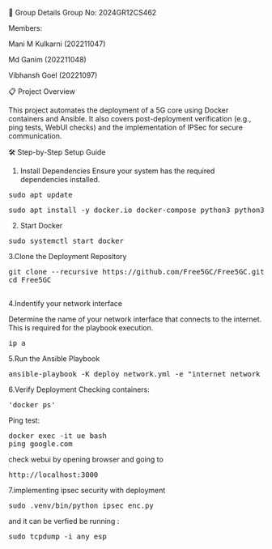 
👥 Group Details
Group No: 2024GR12CS462

Members:

Mani M Kulkarni (202211047)

Md Ganim (202211048)

Vibhansh Goel (20221097)

📋 Project Overview


This project automates the deployment of a 5G core using Docker containers and Ansible. It also covers post-deployment verification (e.g., ping tests, WebUI checks) and the implementation of IPSec for secure communication.

🛠️ Step-by-Step Setup Guide


1. Install Dependencies
Ensure your system has the required dependencies installed.

<pre>sudo apt update</pre>

<pre>sudo apt install -y docker.io docker-compose python3 python3-pip ansible git</pre>


2. Start Docker

<pre>sudo systemctl start docker</pre>

3.Clone the Deployment Repository

<pre>git clone --recursive https://github.com/Free5GC/Free5GC.git
cd Free5GC
 </pre>

4.Indentify your network interface

Determine the name of your network interface that connects to the internet. This is required for the 
playbook execution.

<pre>ip a</pre>

 5.Run the Ansible Playbook

 <pre>ansible-playbook -K deploy_network.yml -e "internet_network_interface=[network_interface_name]"</pre>


 6.Verify Deployment
 Checking containers: 
 <pre>'docker ps'</pre>

 
 Ping test:
 <pre>docker exec -it ue bash
ping google.com</pre>

 
check webui by opening browser and going to 
<pre>http://localhost:3000</pre>


7.implementing ipsec security with deployment

<pre>sudo .venv/bin/python ipsec_enc.py</pre>

and it can be verfied be running :
<pre>sudo tcpdump -i any esp</pre>


